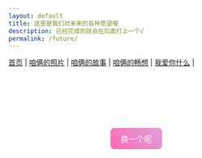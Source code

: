 ```yaml
---
layout: default
title: 这里是我们对未来的各种愿望喔
description: 已经完成的就会在后面打上一个√
permalink: /future/
---
```


<nav>
  <a href="/">首页</a> |
  <a href="/photos">咱俩的照片</a> |
  <a href="/stories">咱俩的故事</a> |
  <a href="/future">咱俩的畅想</a> |
  <a href="/love">我爱你什么</a> |
</nav>

<style>
.love-note {
  width: 100%;
  border: none;
  background: none;
  resize: none;
  padding: 0;
  margin-bottom: 1.5em;
  font-size: 1.4em;
  line-height: 1.8;
  text-align: left;
  text-indent: 2em;
  font-family: "Segoe UI", "Comic Sans MS", cursive;
  
  /* 渐变文字 */
  background: linear-gradient(to right, #ff69b4, #dda0dd);
  -webkit-background-clip: text;
  -webkit-text-fill-color: transparent;
  
  /* 动画过渡 */
  transition: opacity 0.5s ease;
}
button {
  display: block;
  margin: 20px auto;
  padding: 10px 20px;
  font-size: 1.1em;
  border: none;
  border-radius: 8px;
  background: linear-gradient(45deg, #ff69b4, #dda0dd);
  color: white;
  cursor: pointer;
  transition: background 0.3s ease;
}
button:hover {
  background: linear-gradient(45deg, #dda0dd, #ff69b4);
}
</style>

<textarea id="loveText" class="love-note" readonly></textarea>
<button onclick="nextLoveNote()">换一个呢</button>

<script>
const loveNotes = [
  "一起爬山√",
  "一起半夜压马路√",
  "一起出去旅游",
  "一起看电影√",
  "一起有个小家",
  "养小猫小狗",
  "我爱宝贝的舌尖，带着温润的液体和湿热的气息，我的心也被它给缠住了。",
  "我爱宝贝的手，纤纤如细枝，温润如良玉，摩挲宝贝的手掌心我希望能传递出我心中的爱意。",
  "我爱宝贝的指尖，它们从我的脸庞滑向我的胸膛时，我能感受到宝贝缠缠绵绵的爱。",
  "我爱宝贝的肌肤，当我抚摸它时，总有一阵凉丝丝的清爽，但我更希望能给它带来温暖。",
  "我爱宝贝的脊背，我用手抚摸时，宝贝便像受惊的猫一般扭动（好可爱(*╹▽╹*)）。",
  "我爱宝贝的腰肢，当我用手环抱着它，我感觉世界都在我的怀抱中。",
  "我爱宝贝的眼神，当它看向我时，投射出缠绵的依恋与爱欲，让我深深陷于其中。",
  "我爱宝贝的笑，明媚又温和，像寒冬时节投向文德楼的阳光，给我带来阵阵暖意。",
  "我爱宝贝的眼泪，当我第一次拭去宝贝眼角滑落的泪滴的那一刻，也代表我准备好接受宝贝所有的柔软。",
  "我爱宝贝的声音，有时坚毅，有时柔弱，将我的心来回拉扯，我为它魂不守舍。",
  "我爱宝贝的吻，多么美妙，我们释放着情感，一句话也不需要说，就静静地连接在一起，交换爱彼此的心。",
  "我爱宝贝的耳朵，当我凑近时，好似触碰了什么开关，宝贝整个人都变得酥软起来，勾着我继续探索宝贝。",
  "我爱宝贝的吻痕，在我身上留下了深深浅浅的痕迹，标榜宝贝的绝对权威，昭告所有其他人，我的身体和心灵都所属于宝贝",
  "我爱宝贝的认真，永远用心对待每个人和每件事，抱有世人不常有的钻研精神，从最开始的小小世界一路爬升到如今的广阔天地；说来惭愧，我一直在教宝贝如何偷懒，我却从宝贝身上学习如何努力；不过到目前看来，我们都在变得更好就行，不是吗？",
  "我爱宝贝的自信，哪怕你在遇到大场面依旧会紧张，但你一旦站上讲台，就好似站上了舞台一般自信，恣意散发宝贝的智慧和魅力，将排练了无数遍的讲词毫无停顿的呈现给台下的观众————我为宝贝叹服，也为宝贝感到深深的骄傲。",
  "我爱宝贝的看到我的那一瞬间，像一朵羞涩的花骨朵对着倾心的蜜蜂张开了花瓣，你会笑起来，会跑起来。那一刻我发觉幸福就应该这么简单。",
  "我爱宝贝的倔强，面对不公不退缩，总是抱有一颗善良和正义的心去面对这险恶的世界，更让我有勇气去与生活中的一切邪恶作斗争。",
  "我爱宝贝的纯真，虽然不精于人情世故，但带有纯粹的心灵，永远善良和真挚，以至于被许多人给默默利用都不自知；我会尽我全力保护宝贝，守护好这一份珍贵的纯真。",
  "我爱宝贝的聪慧，那些奇怪的公式，拗口的理论，莫名其妙的推导，到了宝贝手中，就变得那么轻松，相比之下，我的那些思维就真的很像小聪明。",
  "我爱宝贝的天赋异禀，宝贝接触到了新事物，哪怕一开始再不熟悉，经过一段时间的上手，总会变得熟悉甚至于精通。",
  "我爱宝贝的羞涩，当我们第一次牵手时，当我们刚在一起踏着月影闲逛时，当我第一次捧起你的脸端详你的美貌时，一抹羞红在你的脸上晕开，像是一个花骨朵一边抗拒，一边期待着绽开。",
  "我爱宝贝说“爱你！”，我也想说“爱你”，我也一直在说“爱你”，你应该知道我想说的不只是“爱你”……我想说的比这更多更真切，我对宝贝的爱已经突破了我语言系统的边界，但我还是要说“爱你”，就想宝贝也一直在说“爱你！”。",
  "我爱宝贝快乐的模样，游戏赢了，代码跑出来了，饭很好吃，靠着我很舒服，天气舒适……宝贝有很多理由变得很开心……看到你很开心，我也很开心(*^▽^*)。",
  "我爱宝贝的知情达理，有的时候，我会做错一些事，宝贝并不会一味地指责我，会和我好好沟通，然后解决问题，甚至还会反思自己，我觉得我很幸运，能有这么好的宝贝，也有点惭愧，为什么我没法像宝贝那么好；但我会不断努力的，我时刻提醒着自己去改变和进步，宝贝也能看到在我身上发生的种种变化；感谢宝贝一直对我这么包容；我很爱你。",
  "我爱宝贝的专注，上到学习科研，下到游戏拼豆，宝贝总是能安心坐下来，认认真真去做一件事；宝贝，有这样的品质，你做什么都会成功的！",
  "我爱宝贝的爱憎分明，对身边的人总是抱着善意，对自己讨厌的人也不会虚伪地假装融洽。",
  "我爱宝贝的孩子气，哪怕在其他人面前保持着形象，在我心里宝贝一直是个需要我宠爱的小女孩，宝贝会像小孩一样，因为一些小事开心或不开心，用头蹭我来凑得更近，故意耍小情绪让我来哄……（当然，只是在我面前）我也会好好宠宝贝的，既然是小女孩，那我要让宝贝做最幸福的那个。",
  "我爱宝贝的孝心，一直非常体贴叔叔阿姨，哪怕自己很累也想着尽可能为他们分担一点活，或者陪他们聊聊天。",
  "我爱宝贝的抚摸，从头发到脸庞，从脖子到锁骨，从胸膛到腰背，我感受宝贝抚摸着我的全身，爱意在宝贝的指尖和指腹游走，抚摸的不仅是我的身体，抚摸的是我紧紧依赖你的灵魂。",
];

let currentIndex = -1;
const textArea = document.getElementById("loveText");

function nextLoveNote() {
  let newIndex;
  do {
    newIndex = Math.floor(Math.random() * loveNotes.length);
  } while (newIndex === currentIndex);
  
  currentIndex = newIndex;
  
  textArea.style.opacity = 0;
  setTimeout(() => {
    textArea.value = loveNotes[currentIndex];
    textArea.style.opacity = 1;
  }, 300);
}

// 初始化时显示一句
nextLoveNote();
</script>
